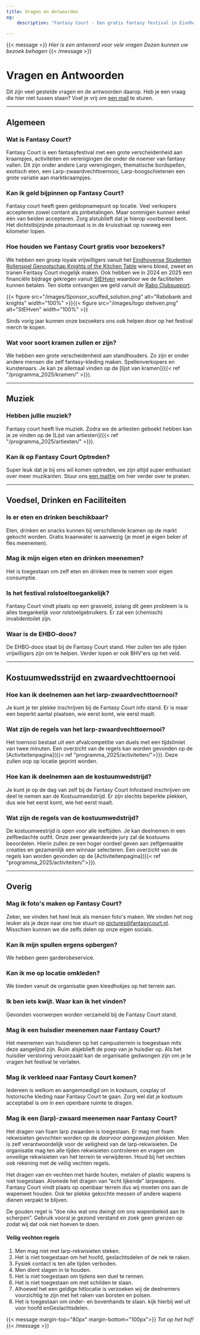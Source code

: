 ```yaml
---
title: Vragen en Antwoorden
og:
    description: "Fantasy Court - Een gratis fantasy festival in Eindhoven"

---
```


{{< message >}}
_Hier is een antwoord voor vele vragen_
_Dezen kunnen uw bezoek behagen_
{{< /message >}}

#  Vragen en Antwoorden
Dit zijn veel gestelde vragen en de antwoorden daarop. Heb je een vraag die hier niet tussen staan? Voel je vrij om [een mail](mailto:organisatie@fantasycourt.nl?subject=Vraag) te sturen. 

---
## **Algemeen**
### Wat is Fantasy Court?
Fantasy Court is een fantasyfestival met een grote verscheidenheid aan kraampjes, activiteiten en verenigingen die onder de noemer van fantasy vallen. Dit zijn onder andere Larp verenigingen, thematische bordspellen, exotisch eten, een Larp-zwaardvechttoernooi, Larp-boogschietenen een grote variatie aan marktkraampjes.

### Kan ik geld bijpinnen op Fantasy Court?
Fantasy court heeft geen geldopnamepunt op locatie. Veel verkopers accepteren zowel contant als pinbetalingen. Maar sommigen kunnen enkel één van beiden accepteren. Zorg alstublieft dat je hierop voorbereid bent. Het dichtstbijzijnde pinautomaat is in de kruisstraat op ruwweg een kilometer lopen. 

### Hoe houden we Fantasy Court gratis voor bezoekers?
We hebben een groep loyale vrijwilligers vanuit het [Eindhovense Studenten Rollenspel Genootschap Knights of the Kitchen Table](https://kotkt.nl) wiens bloed, zweet en tranen Fantasy Court mogelijk maken. Ook hebben we in 2024 en 2025 een financiële bijdrage gekregen vanuit [StEHven](https://stehven.nl/en/en-home/) waardoor we de faciliteiten kunnen betalen. Ten slotte ontvangen we geld vanuit de [Rabo Clubsupport](https://www.rabobank.nl/leden/clubsupport).

{{< figure src="/images/Sponsor_scuffed_solution.png" alt="Rabobank and knights" width="100%" >}}{{< figure src="/images/logo stehven.png" alt="StEHven" width="100%" >}}


Sinds vorig jaar kunnen onze bezoekers ons ook helpen door op het festival merch te kopen.

### Wat voor soort kramen zullen er zijn?
We hebben een grote verscheidenheid aan standhouders. Zo zijn er onder andere mensen die zelf fantasy-kleding maken. Spellenverkopers en kunstenaars. Je kan ze allemaal vinden op de [lijst van kramen]({{< ref "/programma_2025/kramen/" >}}).

---
## **Muziek**
### Hebben jullie muziek?
Fantasy court heeft live muziek. Zodra we de artiesten geboekt hebben kan je ze vinden op de [Lijst van artiesten]({{< ref "/programma_2025/artiesten/" >}}).

### Kan ik op Fantasy Court Optreden?
Super leuk dat je bij ons wil komen optreden, we zijn altijd super enthusiast over meer muzikanten. Stuur ons [een mailtje](mailto:fc@kotkt.nl) om hier verder over te praten.

---
## **Voedsel, Drinken en Faciliteiten**
### Is er eten en drinken beschikbaar?
Eten, drinken en snacks kunnen bij verschillende kramen op de markt gekocht worden. Gratis kraanwater is aanwezig (je moet je eigen beker of fles meenemen).

### Mag ik mijn eigen eten en drinken meenemen?
Het is toegestaan om zelf eten en drinken mee te nemen voor eigen consumptie.

### Is het festival rolstoeltoegankelijk?
Fantasy Court vindt plaats op een grasveld, zolang dit geen probleem is is alles toegankelijk voor rolstoelgebruikers. Er zal een (chemisch) invalidentoilet zijn.

### Waar is de EHBO-doos?
De EHBO-doos staat bij de Fantasy Court stand. Hier zullen ten alle tijden vrijwilligers zijn om te helpen. Verder lopen er ook BHV'ers op het veld.

---
## **Kostuumwedsstrijd en zwaardvechttoernooi**
### Hoe kan ik deelnemen aan het larp-zwaardvechttoernooi?
Je kunt je ter plekke inschrijven bij de Fantasy Court info stand. Er is maar een beperkt aantal plaatsen, wie eerst komt, wie eerst maalt.

### Wat zijn de regels van het larp-zwaardvechttoernooi?
Het toernooi bestaat uit een afvalcompetitie van duels met een tijdslimiet van twee minuten. Een overzicht van de regels kan worden gevonden op de [Activiteitenpagina]({{< ref "programma_2025/activiteiten/">}}). Deze zullen oop op locatie geprint worden.

### Hoe kan ik deelnemen aan de kostuumwedstrijd?
Je kunt je op de dag van zelf bij de Fantasy Court Infostand inschrijven om deel te nemen aan de Kostuumwedstrijd. Er zijn slechts beperkte plekken, dus wie het eerst komt, wie het eerst maalt.

### Wat zijn de regels van de kostuumwedstrijd?
De kostuumwestrijd is open voor alle leeftijden. Je kan deelnemen in een zelfbedachte outfit. Onze zeer gewaardeerde jury zal de kostuums beoordelen. Hierin zullen ze een hoger oordeel geven aan zelfgemaakte creaties en gezamenlijk een winnaar selecteren.
Een overzicht van de regels kan worden gevonden op de [Activiteitenpagina]({{< ref "programma_2025/activiteiten/">}}).

---
## **Overig**

### Mag ik foto's maken op Fantasy Court?
Zeker, we vinden het heel leuk als mensen foto's maken. We vinden het nog leuker als je deze naar ons toe stuurt op [pictures@fantasycourt.nl](mailto:pictures@fantasycourt.nl). Misschien kunnen we die zelfs delen op onze eigen socials.

### Kan ik mijn spullen ergens opbergen?
We hebben geen garderobeservice.

### Kan ik me op locatie omkleden?
We bieden vanuit de organisatie geen kleedhokjes op het terrein aan.

### Ik ben iets kwijt. Waar kan ik het vinden?
Gevonden voorwerpen worden verzameld bij de Fantasy Court stand.

### Mag ik een huisdier meenemen naar Fantasy Court?
Het meenemen van huisdieren op het campusterrein is toegestaan mits deze aangelijnd zijn. Ruim alsjeblieft de poep van je huisdier op. Als het huisdier verstoring veroorzaakt kan de organisatie gedwongen zijn om je te vragen het festival te verlaten.

### Mag ik verkleed naar Fantasy Court komen?
Iedereen is welkom en aangemoedigd om in kostuum, cosplay of historische kleding naar Fantasy Court te gaan. Zorg wel dat je kostuum acceptabel is om in een openbare ruimte te dragen.

### Mag ik een (larp)-zwaard meenemen naar Fantasy Court?
Het dragen van foam larp zwaarden is toegestaan. Er mag met foam rekwisieten gevochten worden op de *daarvoor aangewezen plekken*. Men is zelf verantwoordelijk voor de veiligheid van de larp-rekwisieten. De organisatie mag ten alle tijden rekwisieten controleren en vragen om onveilige rekwisieten van het terrein te verwijderen. Houd bij het vechten ook rekening met de veilig vechten regels.

Het dragen  van en vechten met harde houten, metalen of plastic wapens is niet toegestaan. Alsmede het dragen van “echt lijkende” larpwapens. Fantasy Court vindt plaats op openbaar terrein dus wij moeten ons aan de wapenwet houden. Ook ter plekke gekochte messen of andere wapens dienen verpakt te blijven.

De gouden regel is ”doe niks wat ons dwingt om ons wapenbeleid aan te scherpen”. Gebruik vooral je gezond verstand en zoek geen grenzen op zodat wij dat ook niet hoeven te doen.

#### Veilig vechten regels
1. Men mag niet met larp-rekwisieten steken.
2. Het is niet toegestaan om het hoofd, geslachtsdelen of de nek te raken.
3. Fysiek contact is ten alle tijden verboden.
4. Men dient slagen in te houden.
5. Het is niet toegestaan om tijdens een duel te rennen.
6. Het is niet toegestaan om met schilden te slaan.
7. Alhoewel het een geldige hitlocatie is verzoeken wij de deelnemers voorzichtig te zijn met het raken van borsten en polsen.
8. Het is toegestaan om onder- en bovenhands te slaan. kijk hierbij wel uit voor hoofd enGeslachtsdelen.





{{< message margin-top="80px" margin-bottom="100px">}}
_Tot op het hof!_
{{< /message >}}